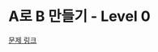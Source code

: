 # A로 B 만들기 - Level 0

[문제 링크](https://school.programmers.co.kr/learn/courses/30/lessons/120886?language=kotlin)
